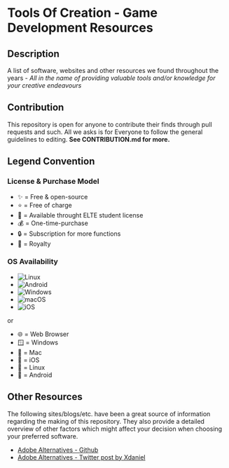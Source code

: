 # Tools Of Creation - Game Development Resources
## Description
A list of software, websites and other resources we found throughout the years - *All in the name of providing valuable tools and/or knowledge for your creative endeavours* 

## Contribution
This repository is open for anyone to contribute their finds through pull requests and such. All we asks is for Everyone to follow the general guidelines to editing. **See CONTRIBUTION.md for more.** 

## Legend Convention

### License & Purchase Model
- ✨ = Free & open-source 
- ⭐ = Free of charge
- 🎒 = Available throught ELTE student license
- 💰 = One-time-purchase
- 🔒 = Subscription for more functions
- 👑 = Royalty

### OS Availability
- ![Linux](https://img.shields.io/badge/Linux-FCC624?style=for-the-badge&logo=linux&logoColor=black)
- ![Android](https://img.shields.io/badge/Android-3DDC84?style=for-the-badge&logo=android&logoColor=white)
- ![Windows](https://img.shields.io/badge/Windows-0078D6?style=for-the-badge&logo=windows&logoColor=white)
- ![macOS](https://img.shields.io/badge/mac%20os-000000?style=for-the-badge&logo=macos&logoColor=F0F0F0)
- ![iOS](https://img.shields.io/badge/iOS-000000?style=for-the-badge&logo=ios&logoColor=white)

or

- 🌐 = Web Browser
- 🪟 = Windows
- 🍎 = Mac
- 📱 = iOS
- 🐧 = Linux
- 🤖 = Android


## Other Resources

The following sites/blogs/etc. have been a great source of information regarding the making of this repository. They also provide a detailed overview of other factors which might affect your decision when choosing your preferred software.

- [Adobe Alternatives - Github](https://github.com/KenneyNL/Adobe-Alternatives)
- [Adobe Alternatives - Twitter post by Xdaniel](https://x.com/XdanielArt/status/1434611199140896772?lang=en)
